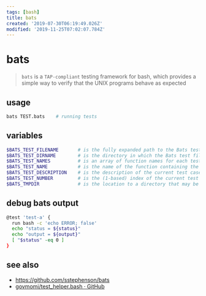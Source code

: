 ```yaml
---
tags: [bash]
title: bats
created: '2019-07-30T06:19:49.026Z'
modified: '2019-11-25T07:02:07.784Z'
---
```


# bats

> `bats` is a `TAP-compliant` testing framework for bash, which provides a simple way to verify that the UNIX programs behave as expected

## usage
```sh
bats TEST.bats    # running tests
```

## variables
```sh
$BATS_TEST_FILENAME       # is the fully expanded path to the Bats test file.
$BATS_TEST_DIRNAME        # is the directory in which the Bats test file  # is located.
$BATS_TEST_NAMES          # is an array of function names for each test case.
$BATS_TEST_NAME           # is the name of the function containing the current test case.
$BATS_TEST_DESCRIPTION    # is the description of the current test case.
$BATS_TEST_NUMBER         # is the (1-based) index of the current test case in the test file.
$BATS_TMPDIR              # is the location to a directory that may be used to store temporary files.
```

## debug bats output
```sh
@test 'test-a' {
  run bash -c 'echo ERROR; false'
  echo "status = ${status}"
  echo "output = ${output}"
  [ "$status" -eq 0 ]
}
```

## see also
- https://github.com/sstephenson/bats
- [govmomi/test_helper.bash · GitHub](https://github.com/vmware/govmomi/blob/master/govc/test/test_helper.bash)
